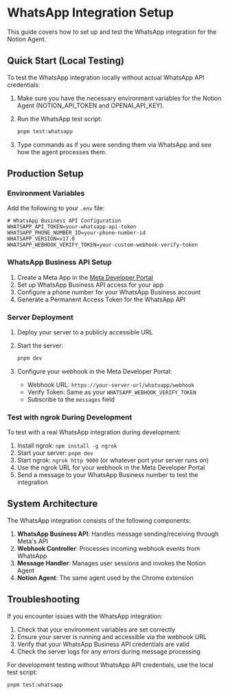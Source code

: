 # WhatsApp Integration Setup

This guide covers how to set up and test the WhatsApp integration for the Notion Agent.

## Quick Start (Local Testing)

To test the WhatsApp integration locally without actual WhatsApp API credentials:

1. Make sure you have the necessary environment variables for the Notion Agent (NOTION_API_TOKEN and OPENAI_API_KEY).

2. Run the WhatsApp test script:
   ```bash
   pnpm test:whatsapp
   ```

3. Type commands as if you were sending them via WhatsApp and see how the agent processes them.

## Production Setup

### Environment Variables

Add the following to your `.env` file:

```
# WhatsApp Business API Configuration
WHATSAPP_API_TOKEN=your-whatsapp-api-token
WHATSAPP_PHONE_NUMBER_ID=your-phone-number-id
WHATSAPP_VERSION=v17.0
WHATSAPP_WEBHOOK_VERIFY_TOKEN=your-custom-webhook-verify-token
```

### WhatsApp Business API Setup

1. Create a Meta App in the [Meta Developer Portal](https://developers.facebook.com/)
2. Set up WhatsApp Business API access for your app
3. Configure a phone number for your WhatsApp Business account
4. Generate a Permanent Access Token for the WhatsApp API

### Server Deployment

1. Deploy your server to a publicly accessible URL
2. Start the server:
   ```bash
   pnpm dev
   ```

3. Configure your webhook in the Meta Developer Portal:
   - Webhook URL: `https://your-server-url/whatsapp/webhook`
   - Verify Token: Same as your `WHATSAPP_WEBHOOK_VERIFY_TOKEN`
   - Subscribe to the `messages` field

### Test with ngrok During Development

To test with a real WhatsApp integration during development:

1. Install ngrok: `npm install -g ngrok`
2. Start your server: `pnpm dev`
3. Start ngrok: `ngrok http 9000` (or whatever port your server runs on)
4. Use the ngrok URL for your webhook in the Meta Developer Portal
5. Send a message to your WhatsApp Business number to test the integration

## System Architecture

The WhatsApp integration consists of the following components:

1. **WhatsApp Business API**: Handles message sending/receiving through Meta's API
2. **Webhook Controller**: Processes incoming webhook events from WhatsApp
3. **Message Handler**: Manages user sessions and invokes the Notion Agent
4. **Notion Agent**: The same agent used by the Chrome extension

## Troubleshooting

If you encounter issues with the WhatsApp integration:

1. Check that your environment variables are set correctly
2. Ensure your server is running and accessible via the webhook URL
3. Verify that your WhatsApp Business API credentials are valid
4. Check the server logs for any errors during message processing

For development testing without WhatsApp API credentials, use the local test script:
```bash
pnpm test:whatsapp
```
